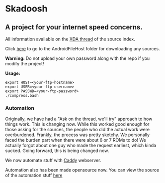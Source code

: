 # Skadoosh
## A project for your internet speed concerns.

All information available on the [XDA thread](http://forum.xda-developers.com/android/software/sources-android-sources-highly-t3231109) of the source index.

Click [here](https://www.androidfilehost.com/?w=files&flid=87142) to go to the AndroidFileHost folder for downloading any sources.

**Warning:** Do not upload your own password along with the repo if you modify the project!

**Usage:**

```shell
export HOST=<your-ftp-hostname>
export USER=<your-ftp-username>
export PASSWD=<your-ftp-password>
./compress.bash
```

### Automation

Originally, we have had a "Ask on the thread, we'll try" approach to how things work. This is changing now.
While this worked good enough for those asking for the sources, the people who did the actual work were overburdened. Frankly, the process was pretty sketchy.
We personally faced the burden part when there were about 6 or 7 ROMs to do! 
We actually forgot about one guy who made the request earliest, which kinda sucked.
Going forward, this is being changed now.

We now automate stuff with [Caddy](https://caddyserver.com) webserver.

Automation also has been made opensource now.
You can view the source of the automation stuff [here](https://github.com/regalstreak/skadhook)
